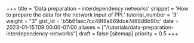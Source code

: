 +++
title = 'Data preparation – interdependency networks'
snippet = 'How to prepare the data for the network input of PPI.'
tutorial_number = '3'
weight = "3"
gist_id = 'b5b6faec7cc48f8a869dce7d88d6b90c'
date = 2023-01-15T09:00:00-07:00
aliases = ["/tutorials/data-preparation-interdependency-networks"]
draft = false
[sitemap]
  priority = 0.5
+++

